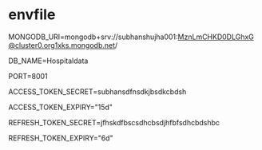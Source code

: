 # envfile 
MONGODB_URI=mongodb+srv://subhanshujha001:MznLmCHKD0DLGhxG@cluster0.org1xks.mongodb.net/ 

DB_NAME=Hospitaldata

PORT=8001

ACCESS_TOKEN_SECRET=subhansdfnsdkjbsdkcbdsh

ACCESS_TOKEN_EXPIRY="15d"

REFRESH_TOKEN_SECRET=jfhskdfbscsdhcbsdjhfbfsdhcbdshbc

REFRESH_TOKEN_EXPIRY="6d"
